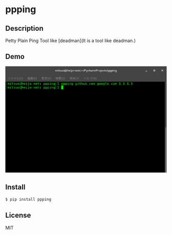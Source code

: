 # ppping

## Description
Petty Plain Ping Tool like [deadman](It is a tool like deadman.)

## Demo
![result](https://github.com/johejo/ppping/blob/master/demo.gif)

## Install

```bash
$ pip install ppping
```

## License
MIT